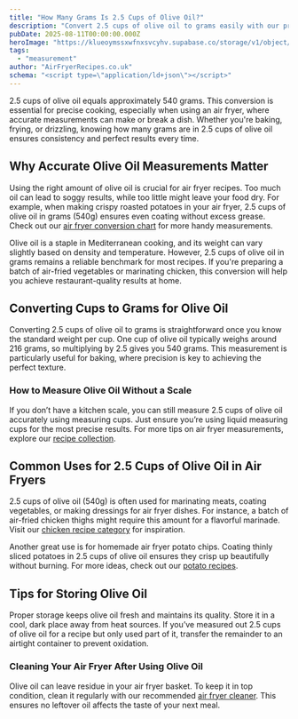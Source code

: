 ```yaml
---
title: "How Many Grams Is 2.5 Cups of Olive Oil?"
description: "Convert 2.5 cups of olive oil to grams easily with our precise guide—perfect for air fryer cooking and baking accuracy."
pubDate: 2025-08-11T00:00:00.000Z
heroImage: "https://klueoymssxwfnxsvcyhv.supabase.co/storage/v1/object/public/md/how-many-grams-is-2-5-cups-of-olive-oil-9a9bbcfc.webp"
tags:
  - "measurement"
author: "AirFryerRecipes.co.uk"
schema: "<script type=\"application/ld+json\"></script>"
---
```


<p>2.5 cups of olive oil equals approximately 540 grams. This conversion is essential for precise cooking, especially when using an air fryer, where accurate measurements can make or break a dish. Whether you're baking, frying, or drizzling, knowing how many grams are in 2.5 cups of olive oil ensures consistency and perfect results every time.</p>  

<h2>Why Accurate Olive Oil Measurements Matter</h2>  
<p>Using the right amount of olive oil is crucial for air fryer recipes. Too much oil can lead to soggy results, while too little might leave your food dry. For example, when making crispy roasted potatoes in your air fryer, 2.5 cups of olive oil in grams (540g) ensures even coating without excess grease. Check out our <a href=https://www.airfryerrecipe.co.uk/air-fryer-conversion-chart>air fryer conversion chart</a> for more handy measurements.</p>  

<p>Olive oil is a staple in Mediterranean cooking, and its weight can vary slightly based on density and temperature. However, 2.5 cups of olive oil in grams remains a reliable benchmark for most recipes. If you're preparing a batch of air-fried vegetables or marinating chicken, this conversion will help you achieve restaurant-quality results at home.</p>  

<h2>Converting Cups to Grams for Olive Oil</h2>  
<p>Converting 2.5 cups of olive oil to grams is straightforward once you know the standard weight per cup. One cup of olive oil typically weighs around 216 grams, so multiplying by 2.5 gives you 540 grams. This measurement is particularly useful for baking, where precision is key to achieving the perfect texture.</p>  

<h3>How to Measure Olive Oil Without a Scale</h3>  
<p>If you don’t have a kitchen scale, you can still measure 2.5 cups of olive oil accurately using measuring cups. Just ensure you’re using liquid measuring cups for the most precise results. For more tips on air fryer measurements, explore our <a href=https://www.airfryerrecipe.co.uk/recipes>recipe collection</a>.</p>  

<h2>Common Uses for 2.5 Cups of Olive Oil in Air Fryers</h2>  
<p>2.5 cups of olive oil (540g) is often used for marinating meats, coating vegetables, or making dressings for air fryer dishes. For instance, a batch of air-fried chicken thighs might require this amount for a flavorful marinade. Visit our <a href=https://www.airfryerrecipe.co.uk/recipe-category/chicken>chicken recipe category</a> for inspiration.</p>  

<p>Another great use is for homemade air fryer potato chips. Coating thinly sliced potatoes in 2.5 cups of olive oil ensures they crisp up beautifully without burning. For more ideas, check out our <a href=https://www.airfryerrecipe.co.uk/recipe-category/potatoes>potato recipes</a>.</p>  

<h2>Tips for Storing Olive Oil</h2>  
<p>Proper storage keeps olive oil fresh and maintains its quality. Store it in a cool, dark place away from heat sources. If you’ve measured out 2.5 cups of olive oil for a recipe but only used part of it, transfer the remainder to an airtight container to prevent oxidation.</p>  

<h3>Cleaning Your Air Fryer After Using Olive Oil</h3>  
<p>Olive oil can leave residue in your air fryer basket. To keep it in top condition, clean it regularly with our recommended <a href=https://www.airfryerrecipe.co.uk/air-fryer-cleaner>air fryer cleaner</a>. This ensures no leftover oil affects the taste of your next meal.</p>